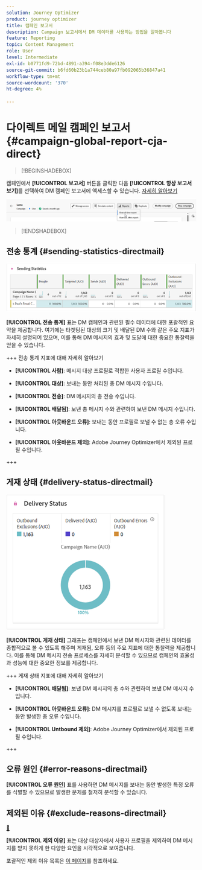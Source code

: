 ```yaml
---
solution: Journey Optimizer
product: journey optimizer
title: 캠페인 보고서
description: Campaign 보고서에서 DM 데이터를 사용하는 방법을 알아봅니다
feature: Reporting
topic: Content Management
role: User
level: Intermediate
exl-id: b0771fd9-72bd-4891-a394-f08e3dde6126
source-git-commit: b6fd60b23b1a744ceb80a97fb092065b36847a41
workflow-type: tm+mt
source-wordcount: '370'
ht-degree: 4%

---
```


# 다이렉트 메일 캠페인 보고서 {#campaign-global-report-cja-direct}

>[!BEGINSHADEBOX]

캠페인에서 **[!UICONTROL 보고서]** 버튼을 클릭한 다음 **[!UICONTROL 항상 보고서 보기]**&#x200B;를 선택하여 DM 캠페인 보고서에 액세스할 수 있습니다. [자세히 알아보기](report-gs-cja.md)

![](assets/report-access.png)

>[!ENDSHADEBOX]

## 전송 통계 {#sending-statistics-directmail}

![](assets/cja-direct-sending-stat.png)

**[!UICONTROL 전송 통계]** 표는 DM 캠페인과 관련된 필수 데이터에 대한 포괄적인 요약을 제공합니다. 여기에는 타겟팅된 대상의 크기 및 배달된 DM 수와 같은 주요 지표가 자세히 설명되어 있으며, 이를 통해 DM 메시지의 효과 및 도달에 대한 중요한 통찰력을 얻을 수 있습니다.

+++ 전송 통계 지표에 대해 자세히 알아보기

* **[!UICONTROL 사람]**: 메시지 대상 프로필로 적합한 사용자 프로필 수입니다.

* **[!UICONTROL 대상]**: 보내는 동안 처리된 총 DM 메시지 수입니다.

* **[!UICONTROL 전송]**: DM 메시지의 총 전송 수입니다.

* **[!UICONTROL 배달됨]**: 보낸 총 메시지 수와 관련하여 보낸 DM 메시지 수입니다.

* **[!UICONTROL 아웃바운드 오류]**: 보내는 동안 프로필로 보낼 수 없는 총 오류 수입니다.

* **[!UICONTROL 아웃바운드 제외]**: Adobe Journey Optimizer에서 제외된 프로필 수입니다.

+++

## 게재 상태 {#delivery-status-directmail}

![](assets/cja-direct-delivery-status.png)

**[!UICONTROL 게재 상태]** 그래프는 캠페인에서 보낸 DM 메시지와 관련된 데이터를 종합적으로 볼 수 있도록 해주며 게재됨, 오류 등의 주요 지표에 대한 통찰력을 제공합니다. 이를 통해 DM 메시지 전송 프로세스를 자세히 분석할 수 있으므로 캠페인의 효율성과 성능에 대한 중요한 정보를 제공합니다.

+++ 게재 상태 지표에 대해 자세히 알아보기

* **[!UICONTROL 배달됨]**: 보낸 DM 메시지의 총 수와 관련하여 보낸 DM 메시지 수입니다.

* **[!UICONTROL 아웃바운드 오류]**: DM 메시지를 프로필로 보낼 수 없도록 보내는 동안 발생한 총 오류 수입니다.

* **[!UICONTROL Untbound 제외]**: Adobe Journey Optimizer에서 제외된 프로필 수입니다.

+++

## 오류 원인 {#error-reasons-directmail}

**[!UICONTROL 오류 원인]** 표를 사용하면 DM 메시지를 보내는 동안 발생한 특정 오류를 식별할 수 있으므로 발생한 문제를 철저히 분석할 수 있습니다.

## 제외된 이유 {#exclude-reasons-directmail}

[&#128279;](assets/cja-direct-excluded.png)

**[!UICONTROL 제외 이유]** 표는 대상 대상자에서 사용자 프로필을 제외하여 DM 메시지를 받지 못하게 한 다양한 요인을 시각적으로 보여줍니다.

포괄적인 제외 이유 목록은 [이 페이지](exclusion-list.md)를 참조하세요.
